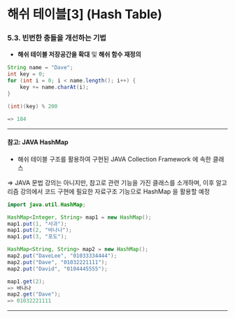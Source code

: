 # 해쉬 테이블[3] (Hash Table)

### 5.3. 빈번한 충돌을 개선하는 기법

- **해쉬 테이블 저장공간을 확대** 및 **해쉬 함수 재정의**

```java
String name = "Dave";
int key = 0;
for (int i = 0; i < name.length(); i++) {
    key += name.charAt(i);
}

(int)(key) % 200

=> 184
```



----

#### 참고: JAVA HashMap

- 해쉬 테이블 구조를 활용하여 구현된 JAVA Collection Framework 에 속한 클래스

=>  JAVA 문법 강의는 아니지만, 참고로 관련 기능을 가진 클래스를 소개하며, 이후 알고리즘 강의에서 코드 구현에 필요한 자료구조 기능으로 HashMap 을 활용할 예정



```java
import java.util.HashMap;

HashMap<Integer, String> map1 = new HashMap();
map1.put(1, "사과");
map1.put(2, "바나나");
map1.put(3, "포도");

HashMap<String, String> map2 = new HashMap();
map2.put("DaveLee", "01033334444");
map2.put("Dave", "01032221111");
map2.put("David", "0104445555");

map1.get(2);
=> 바나나
map2.get("Dave");
=> 01032221111 
```



----